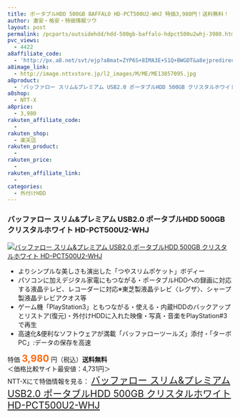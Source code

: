 ```yaml
---
title: ポータブルHDD 500GB BAFFALO HD-PCT500U2-WHJ 特価3,980円！送料無料！
author: 激安・格安・特価情報ツウ
layout: post
permalink: /pcparts/outsidehdd/hdd-500gb-baffalo-hdpct500u2whj-3980.html
pvc_views:
  - 4422
a8affiliate_code:
  - 'http://px.a8.net/svt/ejp?a8mat=ZYP6S+8IMA3E+S1Q+BWGDT&a8ejpredirect=http://nttxstore.jp/_II_ME13857095'
a8image_link:
  - http://image.nttxstore.jp/l2_images/M/ME/ME13857095.jpg
a8product:
  - 'バッファロー スリム&プレミアム USB2.0 ポータブルHDD 500GB クリスタルホワイト HD-PCT500U2-WHJ'
a8shop:
  - NTT-X
a8price:
  - 3,980
rakuten_affiliate_code:
  - 
rakuten_shop:
  - 楽天店
rakuten_product:
  - 
rakuten_price:
  - 
rakuten_affiliate_link:
  - 
categories:
  - 外付けHDD
---
```

### バッファロー スリム&プレミアム USB2.0 ポータブルHDD 500GB クリスタルホワイト HD-PCT500U2-WHJ

<div class="img-bg2 img_L">
  <a title="バッファロー スリム&プレミアム USB2.0 ポータブルHDD 500GB クリスタルホワイト HD-PCT500U2-WHJ" href="http://px.a8.net/svt/ejp?a8mat=ZYP6S+8IMA3E+S1Q+BWGDT&a8ejpredirect=http://nttxstore.jp/_II_ME13857095" target="_blank"><img src="http://i2.wp.com/image.nttxstore.jp/l2_images/M/ME/ME13857095.jpg?resize=120%2C120" border="0" alt="バッファロー スリム&プレミアム USB2.0 ポータブルHDD 500GB クリスタルホワイト HD-PCT500U2-WHJ" style="border: 0pt none;" data-recalc-dims="1" /></a>
</div>

<!--more-->

  * よりシンプルな美しさも演出した「つやスリムポケット」ボディー
  * パソコンに加えデジタル家電にもつながる・ポータブルHDDへの録画に対応する液晶テレビ、レコーダーに対応※東芝製液晶テレビ〈レグザ〉、シャープ製液晶テレビアクオス等
  * ゲーム機「PlayStation3」ともつながる・使える・内蔵HDDのバックアップとリストア(復元)・外付けHDDに入れた映像・写真・音楽をPlayStation#3で再生
  * 高速化&#038;便利なソフトウェアが満載「バッファローツールズ」添付・「ターボPC」:データの保存を高速

特価 <span style="color: #ff6600; font-size: 150%;"><strong>3,980</strong></span> 円（税込）**送料無料**  
＜価格比較サイト最安値：4,731円＞  
NTT-Xにて特価情報を見る： <span style="font-size: 150%;"><a href="http://px.a8.net/svt/ejp?a8mat=ZYP6S+8IMA3E+S1Q+BWGDT&a8ejpredirect=http://nttxstore.jp/_II_ME13857095" target="_blank">バッファロー スリム&プレミアム USB2.0 ポータブルHDD 500GB クリスタルホワイト HD-PCT500U2-WHJ</a></span>